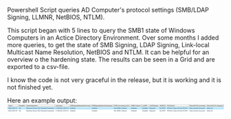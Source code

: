 Powershell Script queries AD Computer's protocol settings (SMB/LDAP Signing, LLMNR, NetBIOS, NTLM).

This script began with 5 lines to query the SMB1 state of Windows Computers in an Actice Directory Environment. 
Over some months I added more queries, to get the state of SMB Signing, LDAP Signing, Link-local Multicast Name Resolution, NetBIOS and NTLM. 
It can be helpful for an overview o the hardening state. The results can be seen in a Grid and are exported to a csv-file.

I know the code is not very graceful in the release, but it is working and it is not finished yet.


Here an example output:
![](results001.JPG)